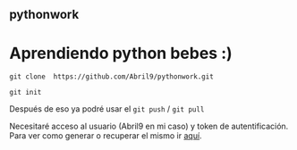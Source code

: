 ##  pythonwork
# Aprendiendo python bebes :) 

```git clone  https://github.com/Abril9/pythonwork.git```


``` git init ```

Después de eso ya podré usar el 
```git push``` / ```git pull```

Necesitaré acceso al usuario (Abril9 en mi caso) y token de autentificación. Para ver como generar o recuperar el mismo ir [aquí](https://docs.github.com/es/authentication/keeping-your-account-and-data-secure/creating-a-personal-access-token).
